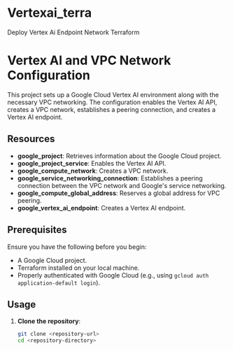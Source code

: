 # Vertexai_terra
Deploy Vertex Ai Endpoint Network Terraform

# Vertex AI and VPC Network Configuration

This project sets up a Google Cloud Vertex AI environment along with the necessary VPC networking. The configuration enables the Vertex AI API, creates a VPC network, establishes a peering connection, and creates a Vertex AI endpoint.

## Resources

- **google_project**: Retrieves information about the Google Cloud project.
- **google_project_service**: Enables the Vertex AI API.
- **google_compute_network**: Creates a VPC network.
- **google_service_networking_connection**: Establishes a peering connection between the VPC network and Google's service networking.
- **google_compute_global_address**: Reserves a global address for VPC peering.
- **google_vertex_ai_endpoint**: Creates a Vertex AI endpoint.

## Prerequisites

Ensure you have the following before you begin:
- A Google Cloud project.
- Terraform installed on your local machine.
- Properly authenticated with Google Cloud (e.g., using `gcloud auth application-default login`).

## Usage

1. **Clone the repository**:

   ```sh
   git clone <repository-url>
   cd <repository-directory>
